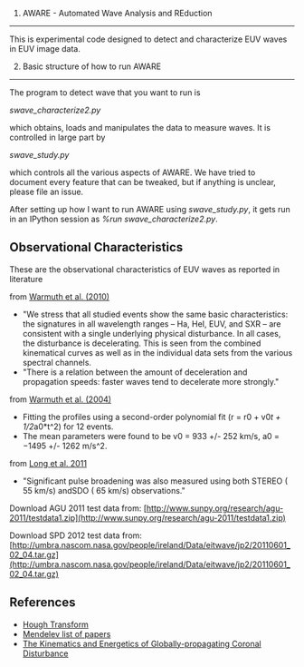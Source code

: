1. AWARE - Automated Wave Analysis and REduction
------------------------------------------------
This is experimental code designed to detect and characterize EUV waves in EUV image data.

2.  Basic structure of how to run AWARE
---------------------------------------
The program to detect wave that you want to run is 

*swave_characterize2.py*

which obtains, loads and manipulates the data to measure waves.  It is controlled in large part by

*swave_study.py*

which controls all the various aspects of AWARE.  We have tried to document every feature that can be tweaked, but if anything is unclear, please file an issue.

After setting up how I want to run AWARE using *swave_study.py*, it gets run in an IPython session as *%run swave_characterize2.py*.


Observational Characteristics
-----------------------------

These are the observational characteristics of EUV waves as reported in literature

from [Warmuth et al. (2010)](http://adsabs.harvard.edu/abs/2010AdSpR..45..527W)

 * "We stress that all studied events show the same basic characteristics: the signatures in all wavelength ranges – Ha, HeI, EUV, and SXR – are consistent with a single underlying physical disturbance. In all cases, the disturbance is decelerating. This is seen from the combined kinematical curves as well as in the individual data sets from the various spectral channels. 
 * "There is a relation between the amount of deceleration and propagation speeds: faster waves tend to decelerate more strongly."

from [Warmuth et al. (2004)](http://adsabs.harvard.edu/abs/2004A%26A...418.1117W)

 * Fitting the profiles using a second-order polynomial fit (r = r0 + v0*t + 1/2*a0*t^2) for 12 events.
 * The mean parameters were found to be v0 = 933 +/- 252 km/s, a0 = −1495 +/- 1262 m/s^2.

from [Long et al. 2011](http://adsabs.harvard.edu/abs/2011SPD....42.0505L)

 * "Significant pulse broadening was also measured using both STEREO ( 55 km/s) andSDO ( 65 km/s) observations."

Download AGU 2011 test data from:
  [http://www.sunpy.org/research/agu-2011/testdata1.zip](http://www.sunpy.org/research/agu-2011/testdata1.zip)

Download SPD 2012 test data from:
  [http://umbra.nascom.nasa.gov/people/ireland/Data/eitwave/jp2/20110601_02_04.tar.gz](http://umbra.nascom.nasa.gov/people/ireland/Data/eitwave/jp2/20110601_02_04.tar.gz)


References
----------
 * [Hough Transform](http://en.wikipedia.org/wiki/Hough_transform)
 * [Mendelev list of papers](http://www.mendeley.com/groups/1335103/sunpy-eit-wave/papers/)
 * [The Kinematics and Energetics of Globally-propagating Coronal Disturbance](http://www.maths.tcd.ie/~dlong/Presentations/BUKS_apr_09.pdf)
